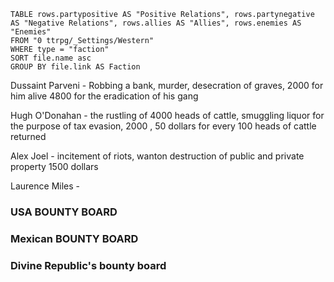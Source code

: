 ```dataview
TABLE rows.partypositive AS "Positive Relations", rows.partynegative AS "Negative Relations", rows.allies AS "Allies", rows.enemies AS "Enemies"
FROM "0 ttrpg/_Settings/Western"
WHERE type = "faction"
SORT file.name asc
GROUP BY file.link AS Faction
```


Dussaint Parveni - Robbing a bank, murder, desecration of graves, 2000 for him alive 4800 for the eradication of his gang

Hugh O'Donahan - the rustling of 4000 heads of cattle, smuggling liquor for the purpose of tax evasion, 2000 , 50 dollars for every 100 heads of cattle returned

Alex Joel - incitement of riots, wanton destruction of public and private property 1500 dollars

Laurence Miles - 


### USA BOUNTY BOARD

### Mexican BOUNTY BOARD

### Divine Republic's bounty board

